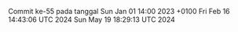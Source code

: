 Commit ke-55 pada tanggal Sun Jan 01 14:00 2023 +0100
Fri Feb 16 14:43:06 UTC 2024
Sun May 19 18:29:13 UTC 2024
